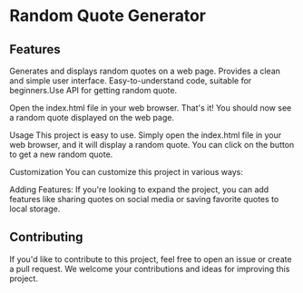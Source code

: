 # Random Quote Generator

## Features
Generates and displays random quotes on a web page.
Provides a clean and simple user interface.
Easy-to-understand code, suitable for beginners.Use API for getting random quote.





Open the index.html file in your web browser.
That's it! You should now see a random quote displayed on the web page.

Usage
This project is easy to use. Simply open the index.html file in your web browser, and it will display a random quote. You can click on the button to get a new random quote.

Customization
You can customize this project in various ways:



Adding Features: If you're looking to expand the project, you can add features like sharing quotes on social media or saving favorite quotes to local storage.

## Contributing
If you'd like to contribute to this project, feel free to open an issue or create a pull request. We welcome your contributions and ideas for improving this project.

